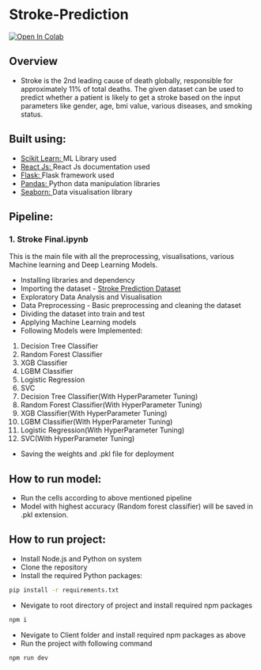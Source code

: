 # Stroke-Prediction
[![Open In Colab](https://colab.research.google.com/assets/colab-badge.svg)](https://colab.research.google.com/drive/1B2ageylGg7KOqaDlx0I7oB_mwf_FWBQ-?usp=drive_link)
## Overview
- Stroke is the 2nd leading cause of death globally, responsible for approximately 11% of total deaths. The given dataset can be used to predict whether a patient is likely to get a stroke based on the input parameters like gender, age, bmi value, various diseases, and smoking status.
## Built using:
- [Scikit Learn: ](https://scikit-learn.org/stable/) ML Library used
- [React Js: ](https://developer.mozilla.org/en-US/docs/Learn/Tools_and_testing/Client-side_JavaScript_frameworks/React_getting_started) React Js documentation used
- [Flask: ](https://flask.palletsprojects.com/en/3.0.x/tutorial/) Flask framework used
- [Pandas: ](https://pandas.pydata.org/) Python data manipulation libraries
- [Seaborn: ](https://seaborn.pydata.org/) Data visualisation library
## Pipeline:
### 1. Stroke Final.ipynb
This is the main file with all the preprocessing, visualisations, various Machine learning and Deep Learning Models.
- Installing libraries and dependency
- Importing the dataset - [Stroke Prediction Dataset](https://www.kaggle.com/datasets/fedesoriano/stroke-prediction-dataset) 
- Exploratory Data Analysis and Visualisation
- Data Preprocessing - Basic preprocessing and cleaning the dataset
- Dividing the dataset into train and test
- Applying Machine Learning models
- Following Models were Implemented:
1. Decision Tree Classifier
2. Random Forest Classifier
3. XGB Classifier
4. LGBM Classifier
5. Logistic Regression
6. SVC
7. Decision Tree Classifier(With HyperParameter Tuning)
8. Random Forest Classifier(With HyperParameter Tuning)
9. XGB Classifier(With HyperParameter Tuning)
10. LGBM Classifier(With HyperParameter Tuning)
11. Logistic Regression(With HyperParameter Tuning)
12. SVC(With HyperParameter Tuning)
- Saving the weights and .pkl file for deployment
## How to run model:
- Run the cells according to above mentioned pipeline
- Model with highest accuracy (Random forest classifier) will be saved in .pkl extension.

## How to run project:
- Install Node.js and Python on system
- Clone the repository
- Install the required Python packages:
```bash
pip install -r requirements.txt
```
- Nevigate to root directory of project and install required npm packages
```bash
npm i
```
- Nevigate to Client folder and install required npm packages as above
- Run the project with following command
```bash
npm run dev
```
